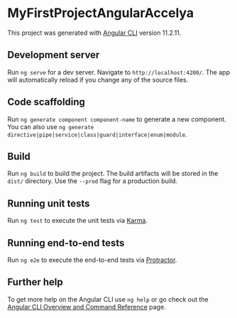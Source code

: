  <!-- 502  npm install -g @angular/cli
  503  ng new my-first-project-angular-accelya
  504  cd my-first-project-angular-accelya
  505  ng serve
  506  npm i ng2-search-filter --save
  507  ng serve
  508  npm install bootstrap
  509  ng serve
  510  ng -g service  flickerService
  511  ng help
  512  ng -g heml wrong command
  513  ng -g help wrong command
  514  ng  [-g]  help wrong command
  515  ng  g service  flickerService
  516  ng serve
  517  ng serve
  518  ng add @ng-bootstrap/ng-bootstrap
  519  ng serve
  520  ng serve
  521  history -->

# MyFirstProjectAngularAccelya

This project was generated with [Angular CLI](https://github.com/angular/angular-cli) version 11.2.11.

## Development server

Run `ng serve` for a dev server. Navigate to `http://localhost:4200/`. The app will automatically reload if you change any of the source files.

## Code scaffolding

Run `ng generate component component-name` to generate a new component. You can also use `ng generate directive|pipe|service|class|guard|interface|enum|module`.

## Build

Run `ng build` to build the project. The build artifacts will be stored in the `dist/` directory. Use the `--prod` flag for a production build.

## Running unit tests

Run `ng test` to execute the unit tests via [Karma](https://karma-runner.github.io).

## Running end-to-end tests

Run `ng e2e` to execute the end-to-end tests via [Protractor](http://www.protractortest.org/).

## Further help

To get more help on the Angular CLI use `ng help` or go check out the [Angular CLI Overview and Command Reference](https://angular.io/cli) page.
